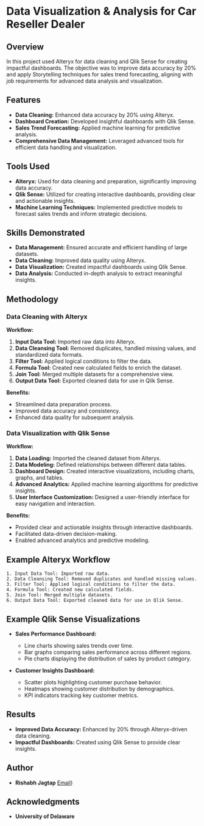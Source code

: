 # Data Visualization & Analysis for Car Reseller Dealer

## Overview

In this project used Alteryx for data cleaning and Qlik Sense for creating impactful dashboards. 
The objective was to improve data accuracy by 20% and apply Storytelling techniques for sales trend forecasting, aligning with job requirements for advanced data analysis and visualization.

## Features

- **Data Cleaning:** Enhanced data accuracy by 20% using Alteryx.
- **Dashboard Creation:** Developed insightful dashboards with Qlik Sense.
- **Sales Trend Forecasting:** Applied machine learning for predictive analysis.
- **Comprehensive Data Management:** Leveraged advanced tools for efficient data handling and visualization.

## Tools Used

- **Alteryx:** Used for data cleaning and preparation, significantly improving data accuracy.
- **Qlik Sense:** Utilized for creating interactive dashboards, providing clear and actionable insights.
- **Machine Learning Techniques:** Implemented predictive models to forecast sales trends and inform strategic decisions.

## Skills Demonstrated

- **Data Management:** Ensured accurate and efficient handling of large datasets.
- **Data Cleaning:** Improved data quality using Alteryx.
- **Data Visualization:** Created impactful dashboards using Qlik Sense.
- **Data Analysis:** Conducted in-depth analysis to extract meaningful insights.

## Methodology

### Data Cleaning with Alteryx

**Workflow:**
1. **Input Data Tool:** Imported raw data into Alteryx.
2. **Data Cleansing Tool:** Removed duplicates, handled missing values, and standardized data formats.
3. **Filter Tool:** Applied logical conditions to filter the data.
4. **Formula Tool:** Created new calculated fields to enrich the dataset.
5. **Join Tool:** Merged multiple datasets for a comprehensive view.
6. **Output Data Tool:** Exported cleaned data for use in Qlik Sense.

**Benefits:**
- Streamlined data preparation process.
- Improved data accuracy and consistency.
- Enhanced data quality for subsequent analysis.

### Data Visualization with Qlik Sense

**Workflow:**
1. **Data Loading:** Imported the cleaned dataset from Alteryx.
2. **Data Modeling:** Defined relationships between different data tables.
3. **Dashboard Design:** Created interactive visualizations, including charts, graphs, and tables.
4. **Advanced Analytics:** Applied machine learning algorithms for predictive insights.
5. **User Interface Customization:** Designed a user-friendly interface for easy navigation and interaction.

**Benefits:**
- Provided clear and actionable insights through interactive dashboards.
- Facilitated data-driven decision-making.
- Enabled advanced analytics and predictive modeling.

## Example Alteryx Workflow

```text
1. Input Data Tool: Imported raw data.
2. Data Cleansing Tool: Removed duplicates and handled missing values.
3. Filter Tool: Applied logical conditions to filter the data.
4. Formula Tool: Created new calculated fields.
5. Join Tool: Merged multiple datasets.
6. Output Data Tool: Exported cleaned data for use in Qlik Sense.
```

## Example Qlik Sense Visualizations

- **Sales Performance Dashboard:**
  - Line charts showing sales trends over time.
  - Bar graphs comparing sales performance across different regions.
  - Pie charts displaying the distribution of sales by product category.

- **Customer Insights Dashboard:**
  - Scatter plots highlighting customer purchase behavior.
  - Heatmaps showing customer distribution by demographics.
  - KPI indicators tracking key customer metrics.

## Results

- **Improved Data Accuracy:** Enhanced by 20% through Alteryx-driven data cleaning.
- **Impactful Dashboards:** Created using Qlik Sense to provide clear insights.

## Author

- **Rishabh Jagtap** [Email](mailto:rjagtap9299@gmail.com))

## Acknowledgments

- **University of Delaware**
